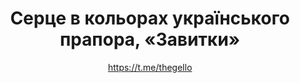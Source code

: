 ---
title: Серце в кольорах українського прапора, «Завитки»
description: Значок або магніт. 32 мм, ручна робота
author: https://t.me/thegello
cost: 3000₸
---